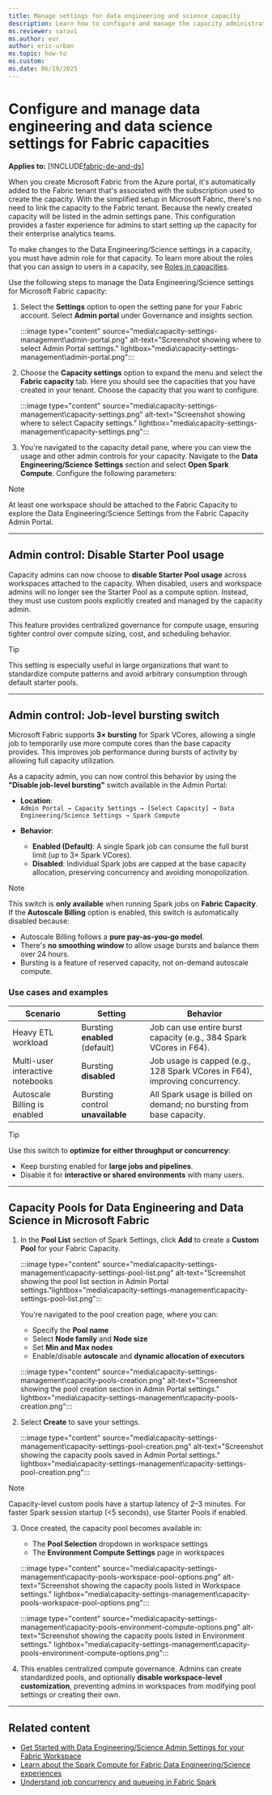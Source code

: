 ```yaml
---
title: Manage settings for data engineering and science capacity
description: Learn how to configure and manage the capacity administration settings for data engineering and science experiences.
ms.reviewer: saravi
ms.author: eur
author: eric-urban
ms.topic: how-to
ms.custom:
ms.date: 06/19/2025
---
```


# Configure and manage data engineering and data science settings for Fabric capacities

**Applies to:** [!INCLUDE[fabric-de-and-ds](includes/fabric-de-ds.md)]

When you create Microsoft Fabric from the Azure portal, it's automatically added to the Fabric tenant that's associated with the subscription used to create the capacity. With the simplified setup in Microsoft Fabric, there's no need to link the capacity to the Fabric tenant. Because the newly created capacity will be listed in the admin settings pane. This configuration provides a faster experience for admins to start setting up the capacity for their enterprise analytics teams.

To make changes to the Data Engineering/Science settings in a capacity, you must have admin role for that capacity. To learn more about the roles that you can assign to users in a capacity, see [Roles in capacities](../admin/roles.md).

Use the following steps to manage the Data Engineering/Science settings for Microsoft Fabric capacity:

1. Select the **Settings** option to open the setting pane for your Fabric account. Select **Admin portal** under Governance and insights section.

   :::image type="content" source="media\capacity-settings-management\admin-portal.png" alt-text="Screenshot showing where to select Admin Portal settings." lightbox="media\capacity-settings-management\admin-portal.png":::

2. Choose the **Capacity settings** option to expand the menu and select the **Fabric capacity** tab. Here you should see the capacities that you have created in your tenant. Choose the capacity that you want to configure.

   :::image type="content" source="media\capacity-settings-management\capacity-settings.png" alt-text="Screenshot showing where to select Capacity settings." lightbox="media\capacity-settings-management\capacity-settings.png":::

3. You're navigated to the capacity detail pane, where you can view the usage and other admin controls for your capacity. Navigate to the **Data Engineering/Science Settings** section and select **Open Spark Compute**. Configure the following parameters:

> [!NOTE]
> At least one workspace should be attached to the Fabric Capacity to explore the Data Engineering/Science Settings from the Fabric Capacity Admin Portal.

---

## Admin control: Disable Starter Pool usage

Capacity admins can now choose to **disable Starter Pool usage** across workspaces attached to the capacity. When disabled, users and workspace admins will no longer see the Starter Pool as a compute option. Instead, they must use custom pools explicitly created and managed by the capacity admin.

This feature provides centralized governance for compute usage, ensuring tighter control over compute sizing, cost, and scheduling behavior.

> [!TIP]
> This setting is especially useful in large organizations that want to standardize compute patterns and avoid arbitrary consumption through default starter pools.

---

## Admin control: Job-level bursting switch

Microsoft Fabric supports **3× bursting** for Spark VCores, allowing a single job to temporarily use more compute cores than the base capacity provides. This improves job performance during bursts of activity by allowing full capacity utilization.

As a capacity admin, you can now control this behavior by using the **"Disable job-level bursting"** switch available in the Admin Portal:

- **Location**:  
  `Admin Portal → Capacity Settings → [Select Capacity] → Data Engineering/Science Settings → Spark Compute`

- **Behavior**:
  - **Enabled (Default)**: A single Spark job can consume the full burst limit (up to 3× Spark VCores).
  - **Disabled**: Individual Spark jobs are capped at the base capacity allocation, preserving concurrency and avoiding monopolization.

> [!NOTE]
> This switch is **only available** when running Spark jobs on **Fabric Capacity**. If the **Autoscale Billing** option is enabled, this switch is automatically disabled because:
>
> - Autoscale Billing follows a **pure pay-as-you-go model**.
> - There's **no smoothing window** to allow usage bursts and balance them over 24 hours.
> - Bursting is a feature of reserved capacity, not on-demand autoscale compute.

### Use cases and examples

| Scenario                               | Setting                     | Behavior                                                                 |
|----------------------------------------|-----------------------------|--------------------------------------------------------------------------|
| Heavy ETL workload                     | Bursting **enabled** (default)  | Job can use entire burst capacity (e.g., 384 Spark VCores in F64).      |
| Multi-user interactive notebooks       | Bursting **disabled**           | Job usage is capped (e.g., 128 Spark VCores in F64), improving concurrency. |
| Autoscale Billing is enabled           | Bursting control **unavailable** | All Spark usage is billed on demand; no bursting from base capacity.    |

> [!TIP]
> Use this switch to **optimize for either throughput or concurrency**:
> - Keep bursting enabled for **large jobs and pipelines**.
> - Disable it for **interactive or shared environments** with many users.

---

## Capacity Pools for Data Engineering and Data Science in Microsoft Fabric

1. In the **Pool List** section of Spark Settings, click **Add** to create a **Custom Pool** for your Fabric Capacity.

   :::image type="content" source="media\capacity-settings-management\capacity-settings-pool-list.png" alt-text="Screenshot showing the pool list section in Admin Portal settings."lightbox="media\capacity-settings-management\capacity-settings-pool-list.png":::

   You're navigated to the pool creation page, where you can:
   - Specify the **Pool name**
   - Select **Node family** and **Node size**
   - Set **Min and Max nodes**
   - Enable/disable **autoscale** and **dynamic allocation of executors**

   :::image type="content" source="media\capacity-settings-management\capacity-pools-creation.png" alt-text="Screenshot showing the pool creation section in Admin Portal settings." lightbox="media\capacity-settings-management\capacity-pools-creation.png":::

2. Select **Create** to save your settings.

   :::image type="content" source="media\capacity-settings-management\capacity-settings-pool-creation.png" alt-text="Screenshot showing the capacity pools saved in Admin Portal settings." lightbox="media\capacity-settings-management\capacity-settings-pool-creation.png":::

> [!NOTE]
> Capacity-level custom pools have a startup latency of 2–3 minutes. For faster Spark session startup (<5 seconds), use Starter Pools if enabled.

3. Once created, the capacity pool becomes available in:
   - The **Pool Selection** dropdown in workspace settings
   - The **Environment Compute Settings** page in workspaces

   :::image type="content" source="media\capacity-settings-management\capacity-pools-workspace-pool-options.png" alt-text="Screenshot showing the capacity pools listed in Workspace settings." lightbox="media\capacity-settings-management\capacity-pools-workspace-pool-options.png":::

   :::image type="content" source="media\capacity-settings-management\capacity-pools-environment-compute-options.png" alt-text="Screenshot showing the capacity pools listed in Environment settings." lightbox="media\capacity-settings-management\capacity-pools-environment-compute-options.png":::

4. This enables centralized compute governance. Admins can create standardized pools, and optionally **disable workspace-level customization**, preventing admins in workspaces from modifying pool settings or creating their own.

---

## Related content

* [Get Started with Data Engineering/Science Admin Settings for your Fabric Workspace](workspace-admin-settings.md)
* [Learn about the Spark Compute for Fabric Data Engineering/Science experiences](spark-compute.md)
* [Understand job concurrency and queueing in Fabric Spark](job-queueing-for-fabric-spark.md)
